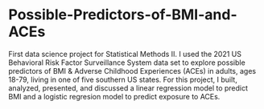 # Possible-Predictors-of-BMI-and-ACEs
First data science project for Statistical Methods II. I used the 2021 US Behavioral Risk Factor Surveillance System data set to explore possible predictors of BMI &amp; Adverse Childhood Experiences (ACEs) in adults, ages 18-79, living in one of five southern US states. For this project, I built, analyzed, presented, and discussed a linear regression model to predict BMI and a logistic regresion model to predict exposure to ACEs.
